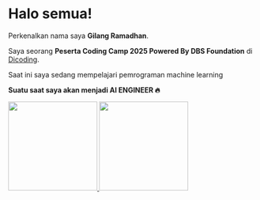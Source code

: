# Halo semua! 

Perkenalkan nama saya **Gilang Ramadhan**.<br>

Saya seorang **Peserta Coding Camp 2025 Powered By DBS Foundation** di [Dicoding](https://www.dicoding.com/).<br>

Saat ini saya sedang mempelajari pemrograman machine learning

**Suatu saat saya akan menjadi AI ENGINEER 🔥**

<p align="left">
<a href="https://github.com/penuliscode">
  <img height="180em" src="https://github-readme-stats-eight-theta.vercel.app/api?username=penuliscode&show_icons=true&theme=algolia&include_all_commits=true&count_private=true"/>
  <img height="180em" src="https://github-readme-stats-eight-theta.vercel.app/api/top-langs/?username=penuliscode&layout=compact&theme=algolia"/>
</a>
</p>
